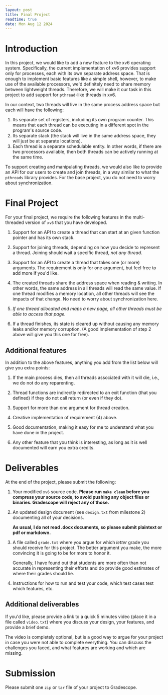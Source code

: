 ```yaml
---
layout: post
title: Final Project
readtime: true
date: Mon Aug 12 2024
---
```


# Introduction

In this project, we would like to add a new feature to the xv6 operating
system. Specifically, the current implementation of xv6 provides support only
for processes, each with its own separate address space. That is enough to
implement basic features like a simple shell, however, to make use of the
available processors, we'd definitely need to share memory between lightweight
threads. Therefore, we will make it our task in this project to add support for
`pthread`-like threads in xv6.

In our context, two threads will live in the same process address space but
each will have the following:

1. Its separate set of registers, including its own program counter. This means
   that each thread can be executing in a different spot in the program's
   source code.
2. Its separate stack (the stack will live in the same address space, they
   will just be at separate locations).
3. Each thread is a separate schedulable entity. In other words, if there
   are two processors available, then both threads can be actively running at
   the same time.

To support creating and manipulating threads, we would also like to provide an
API for our users to create and join threads, in a way similar to what the
`pthreads` library provides. For the base project, you do not need to worry
about synchronization.

# Final Project

For your final project, we require the following features in the multi-threaded
version of `xv6` that you have developed.

1. Support for an API to create a thread that can start at an given function
   pointer and has its own stack.

2. Support for joining threads, depending on how you decide to represent a
   thread. Joining should wait a specific thread, _not any thread_.

3. Support for an API to create a thread that takes one (or more) arguments.
   The requirement is only for one argument, but feel free to add more if you'd
   like.

4. The created threads share the address space when reading & writing. In other
   words, the same address in all threads will read the same value. If one
   thread modifies a memory location, all other threads will see the impacts of
   that change. No need to worry about synchronization here.

5. _If one thread allocated and maps a new page, all other threads must be able
   to access that page._

6. If a thread finishes, its state is cleared up without causing any memory
   leaks and/or memory corruption. (A good implementation of step 2 above will
   give you this one for free).

## Additional features

In addition to the above features, anything you add from the list below will
give you extra points:

1. If the main process dies, then all threads associated with it will die,
   i.e., we do not do any reparenting.

2. Thread functions are indirectly redirected to an exit function (that you
   defined) if they do not call return (or even if they do).

3. Support for more than one argument for thread creation.

4. Creative implementation of requirement (4) above.

5. Good documentation, making it easy for me to understand what you have done
   in the project.

6. Any other feature that you think is interesting, as long as it is well
   documented will earn you extra credits.

# Deliverables

At the end of the project, please submit the following:

1. Your modified `xv6` source code. **Please run `make clean` before you
   compress your source code, to avoid pushing any object files or binaries.
   Gradescope will reject any of those.** 

2. An updated design document (see `design.txt` from milestone 2) documenting
   all of your decisions.

   **As usual, I do not read .docx documents, so please submit plaintext or
   pdf or markdown.** 

3. A file called `grade.txt` where you argue for which _letter_ grade you
   should receive for this project. The better argument you make, the more
   convincing it is going to be for more to honor it.

   Generally, I have found out that students are more often than not accurate
   in representing their efforts and do provide good estimates of where their
   grades should lie.

4. Instructions for how to run and test your code, which test cases test which
   features, etc.

## Additional deliverables

If you'd like, please provide a link to a quick 5 minutes video (place it in a
file called `video.txt`) where you discuss your design, your features, and
provide a brief demo.

The video is completely optional, but is a good way to argue for your project
in case you were not able to complete everything. You can discuss the
challenges you faced, and what features are working and which are missing.

# Submission

Please submit one `zip` or `tar` file of your project to Gradescope.

